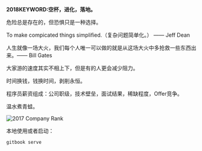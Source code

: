 **2018KEYWORD:空杯，进化，落地。**

危险总是存在的，但恐惧只是一种选择。

To make compicated things simplified.（复杂问题简单化。） —— Jeff Dean

人生就像一场大火，我们每个人唯一可以做的就是从这场大火中多抢救一些东西出来。—— Bill Gates

大家游的速度其实不相上下，但是有的人更会减少阻力。

时间换钱，钱换时间，剥削永恒。

程序员薪资组成：公司职级，技术壁垒，面试结果，稀缺程度，Offer竞争。

温水煮青蛙。

![](assets/company/2017_it_company_rank.jpeg "2017 Company Rank")


本地使用或者启动：

```
gitbook serve
```
